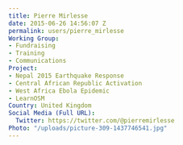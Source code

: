 ```yaml
---
title: Pierre Mirlesse
date: 2015-06-26 14:56:07 Z
permalink: users/pierre_mirlesse
Working Group:
- Fundraising
- Training
- Communications
Project:
- Nepal 2015 Earthquake Response
- Central African Republic Activation
- West Africa Ebola Epidemic
- LearnOSM
Country: United Kingdom
Social Media (Full URL):
  Twitter: https://twitter.com/@pierremirlesse
Photo: "/uploads/picture-309-1437746541.jpg"
---
```


